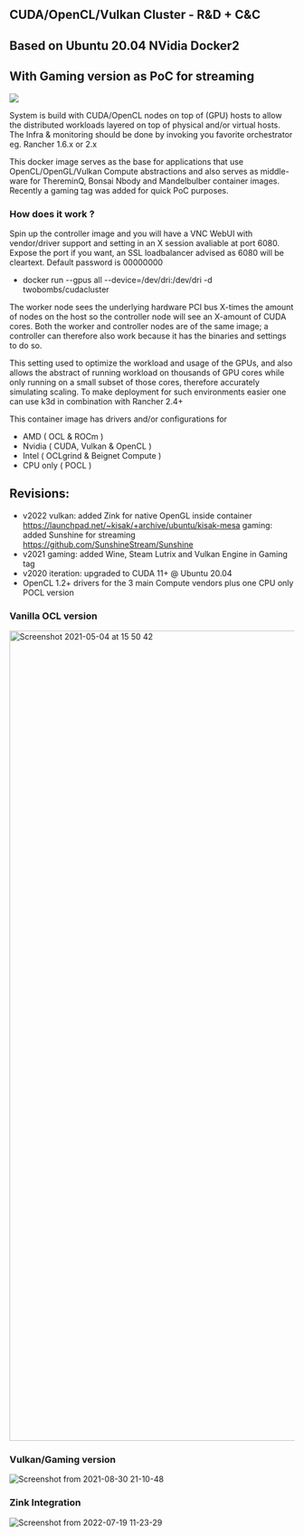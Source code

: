 ## CUDA/OpenCL/Vulkan Cluster - R&D + C&C
## Based on Ubuntu 20.04 NVidia Docker2
## With Gaming version as PoC for streaming

![](https://img.shields.io/docker/automated/jrottenberg/ffmpeg.svg)

System is build with CUDA/OpenCL nodes on top of (GPU) hosts to allow the distributed workloads layered on top of physical and/or virtual hosts. 
The Infra & monitoring should be done by invoking you favorite orchestrator eg. Rancher 1.6.x or 2.x

This docker image serves as the base for applications that use OpenCL/OpenGL/Vulkan Compute abstractions and also serves as middle-ware for ThereminQ, Bonsai Nbody and Mandelbulber container images. Recently a gaming tag was added for quick PoC purposes.

### How does it work ?

Spin up the controller image and you will have a VNC WebUI with vendor/driver support and setting in an X session avaliable at port 6080. 
Expose the port if you want, an SSL loadbalancer advised as 6080 will be cleartext. Default password is 00000000

- docker run --gpus all --device=/dev/dri:/dev/dri -d twobombs/cudacluster

The worker node sees the underlying hardware PCI bus X-times the amount of nodes on the host so the controller node will see an X-amount of CUDA cores. 
Both the worker and controller nodes are of the same image; a controller can therefore also work because it has the binaries and settings to do so.

This setting used to optimize the workload and usage of the GPUs, and also allows the abstract of running workload on thousands of GPU cores while only running on a small subset of those cores, therefore accurately simulating scaling. To make deployment for such environments easier one can use k3d in combination with Rancher 2.4+

This container image has drivers and/or configurations for
- AMD ( OCL & ROCm )
- Nvidia ( CUDA, Vulkan & OpenCL )
- Intel ( OCLgrind & Beignet Compute )
- CPU only ( POCL )

## Revisions:
- v2022 vulkan: added Zink for native OpenGL inside container https://launchpad.net/~kisak/+archive/ubuntu/kisak-mesa
        gaming: added Sunshine for streaming https://github.com/SunshineStream/Sunshine 
- v2021 gaming: added Wine, Steam Lutrix and Vulkan Engine in Gaming tag
- v2020 iteration: upgraded to CUDA 11+ @ Ubuntu 20.04
- OpenCL 1.2+ drivers for the 3 main Compute vendors plus one CPU only POCL version

### Vanilla OCL version
<img width="1433" alt="Screenshot 2021-05-04 at 15 50 42" src="https://user-images.githubusercontent.com/12692227/117013928-96f99680-acf0-11eb-95cb-3427ed861a36.png">

### Vulkan/Gaming version
![Screenshot from 2021-08-30 21-10-48](https://user-images.githubusercontent.com/12692227/131392607-9abe5fed-a621-483d-9c0d-a88997c00b2d.png)


### Zink Integration
![Screenshot from 2022-07-19 11-23-29](https://user-images.githubusercontent.com/12692227/179716583-1f3f5d71-a95d-42ac-8266-a2d2cc0552d3.png)
